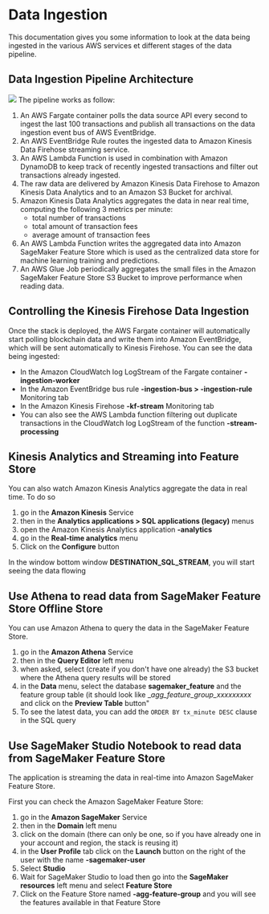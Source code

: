 # Data Ingestion
This documentation gives you some information to look at the data being ingested in the various AWS services et different
stages of the data pipeline.
## Data Ingestion Pipeline Architecture
![](../doc/images/mlops-realtime-data-ingestion-ingestion.jpg)
The pipeline works as follow:
1. An AWS Fargate container polls the data source API every second to ingest the last 100 transactions and publish all transactions on the data ingestion event bus of AWS EventBridge.
2. An AWS EventBridge Rule routes the ingested data to Amazon Kinesis Data Firehose streaming service.
3. An AWS Lambda Function is used in combination with Amazon DynamoDB to keep track of recently ingested transactions and filter out transactions already ingested.
4. The raw data are delivered by Amazon Kinesis Data Firehose to Amazon Kinesis Data Analytics and to an Amazon S3 Bucket for archival.
5. Amazon Kinesis Data Analytics aggregates the data in near real time, computing the following 3 metrics per minute:
   - total number of transactions
   - total amount of transaction fees
   - average amount of transaction fees
6. An AWS Lambda Function writes the aggregated data into Amazon SageMaker Feature Store which is used as the centralized data store for machine learning training and predictions.
7. An AWS Glue Job periodically aggregates the small files in the Amazon SageMaker Feature Store S3 Bucket to improve performance when reading data.
## Controlling the Kinesis Firehose Data Ingestion
Once the stack is deployed, the AWS Fargate container will automatically start polling blockchain data and write them into Amazon EventBridge,
which will be sent automatically to Kinesis Firehose.
You can see the data being ingested:
* In the Amazon CloudWatch log LogStream of the Fargate container __<application prefix>-ingestion-worker__
* In the Amazon EventBridge bus rule __<application prefix>-ingestion-bus > <application prefix>-ingestion-rule__ Monitoring tab
* In the Amazon Kinesis Firehose __<application prefix>-kf-stream__ Monitoring tab
* You can also see the AWS Lambda function filtering out duplicate transactions in the CloudWatch log LogStream of the function __<application prefix>-stream-processing__
## Kinesis Analytics and Streaming into Feature Store
You can also watch Amazon Kinesis Analytics aggregate the data in real time.
To do so 
1. go in the __Amazon Kinesis__ Service 
2. then in the __Analytics applications > SQL applications (legacy)__  menus
3. open the Amazon Kinesis Analytics application __<application prefix>-analytics__
4. go in the __Real-time analytics__ menu
5. Click on the __Configure__ button

In the window bottom window __DESTINATION_SQL_STREAM__, you will start seeing the data flowing
## Use Athena to read data from SageMaker Feature Store Offline Store
You can use Amazon Athena to query the data in the SageMaker Feature Store.
1. go in the __Amazon Athena__ Service
2. then in the __Query Editor__ left menu
3. when asked, select (create if you don't have one already) the S3 bucket where the Athena query results will be stored
4. in the __Data__ menu, select the database __sagemaker_feature__ and the  feature group table (it should look like 
__<application prefix>_agg_feature_group\_xxxxxxxxx__ and click on the __Preview Table__ button"
5. To see the latest data, you can add the ``ORDER BY tx_minute DESC`` clause in the SQL query
## Use SageMaker Studio Notebook to read data from SageMaker Feature Store
The application is streaming the data in real-time into Amazon SageMaker Feature Store.

First you can check the Amazon SageMaker Feature Store:
1. go in the __Amazon SageMaker__ Service
2. then in the __Domain__ left menu
3. click on the domain (there can only be one, so if you have already one in your account and region, the stack is reusing it)
4. in the __User Profile__ tab click on the __Launch__ button on the right of the user with the name __<application prefix>-sagemaker-user__
5. Select __Studio__
6. Wait for SageMaker Studio to load then go into the __SageMaker resources__ left menu and select __Feature Store__
7. Click on the Feature Store named __<application prefix>-agg-feature-group__ and you will see the features
available in that Feature Store
